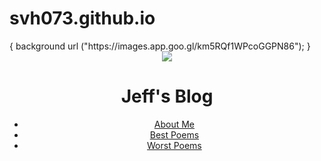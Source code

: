# svh073.github.io
<!DOCTYPE html>
<head> 

</head>
<body>
  {
  background url ("https://images.app.goo.gl/km5RQf1WPcoGGPN86");
  }
  <header>
    <img src="/assets/jeff.png">
    <h1>Jeff's Blog</h1>
    <ul>
      <li><a href="#">About Me</a></li>
      <li><a href="#">Best Poems</a></li>
      <li><a href="#">Worst Poems</a></li>
    </ul>
  </header>
</body>
